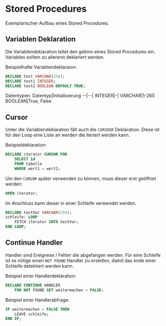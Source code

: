 # Stored Procedures
Exemplarischer Aufbau eines Stored Procedures.

## Variablen Deklaration
Die Variablendeklaration leitet den gebinn eines Stored Procedures ein.
Variablen sollten zu allererst deklariert werden.

Beispielhafte Variablendeklaraion:
```SQL
DECLARE test VARCHAR(256);
DECLARE test1 INTEGER;
DECLARE test2 BOOLEAN DEFAULT TRUE;
```

Datentypen:
Datentyp|Initialisierung
--|--|
INTEGER|-|
VARCHAR|1-265
BOOLEAN|True, False


## Cursor
Unter die Variablendeklaration fält auch die `CURSOSR` Deklaration.
Diese ist für den Loop eine Liste an werden die iteriert werden kann.

Beispieldeklaration: 
```SQL
DECLARE iterator CURSOR FOR
    SELECT id
    FROM tabelle
    WHERE wert1 = wert2;
```

Um den `CURSOR` später verwenden zu können, muss dieser erst geöffnet werden:
```SQL
OPEN iterator;
```

Im Anschluss kann dieser in einer Schleife verwendet werden.
```SQL
DECLARE testVar VARCHAR(256);
schleife: LOOP
    FETCH iterator INTO testVar;
END LOOP;
```

## Continue Handler
Handler sind Ereignese / Fehler die abgefangen werden.
Für eine Schleife ist es nötige einen `NOT FOUND` Handler zu erstellen, damit das ende einer Schleife detektiert werden kann.

Beispiel einer Handlerdeklaration: 
```SQL
DECLARE CONTINUE HANDLER
    FOR NOT FOUND SET weitermachen = FALSE;
```

Beispiel einer Handlerabfrage:
```SQL
IF weitermachen = FALSE THEN
    LEAVE schleife;
END IF;
```
